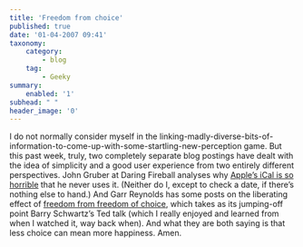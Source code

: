 ```yaml
---
title: 'Freedom from choice'
published: true
date: '01-04-2007 09:41'
taxonomy:
    category:
        - blog
    tag:
        - Geeky
summary:
    enabled: '1'
subhead: " "
header_image: '0'
---
```


I do not normally consider myself in the linking-madly-diverse-bits-of-information-to-come-up-with-some-startling-new-perception game. But this past week, truly, two completely separate blog postings have dealt with the idea of simplicity and a good user experience from two entirely different perspectives. John Gruber at Daring Fireball analyses why [Apple’s iCal is so horrible](https://daringfireball.net/2007/03/deal_with_it) that he never uses it. (Neither do I, except to check a date, if there’s nothing else to hand.) And Garr Reynolds has some posts on the liberating effect of [freedom from freedom of choice](https://www.presentationzen.com/presentationzen/2007/03/happiness_decis.html), which takes as its jumping-off point Barry Schwartz’s Ted talk (which I really enjoyed and learned from when I watched it, way back when). And what they are both saying is that less choice can mean more happiness. Amen.
